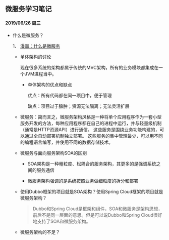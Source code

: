 ## 微服务学习笔记

#### 2019/06/26 周三
+ 什么是微服务？

    1、 [漫画：什么是微服务](https://mp.weixin.qq.com/s/nWy43ZWEWVxELxrb5ZrXOw?_blank)

    + 单体架构的讨论
    
        现在很多系统的架构都属于传统的MVC架构，所有的业务模块都集成在一个JVM进程当中。

        - 单体架构的优点和缺点
        
            优点：所有代码都在同一项目中，便于管理

            缺点：项目过于臃肿；资源无法隔离；无法灵活扩展

    + 微服务：简而言之，微服务架构风格是一种将单个应用程序作为一套小型服务开发的方法，每种应用程序都在自己的进程中运行，并与轻量级机制（通常是HTTP资源API）进行通信。 这些服务是围绕业务功能构建的，可以通过全自动部署机制独立部署。 这些服务的集中管理最少，可以用不同的编程语言编写，并使用不同的数据存储技术。

    + 微服务与面向服务架构SOA的区别
    
        + SOA架构是一种粗粒度、松耦合的服务架构，其更多的是强调系统之间的服务通信
        
        + 微服务架构强调的是系统按照业务做细粒度的拆分和部署

    + 使用Dubbo框架的项目就是SOA架构？使用Spring Cloud框架的项目就是微服务架构？

        > Dubbo和Spring Cloud是框架和组件，SOA和微服务是架构思想，前后不是同一层面的意思。但是可以说Dubbo和Spring Cloud很好地支持了SOA和微服务架构。
    
    + 微服务架构的不足？

